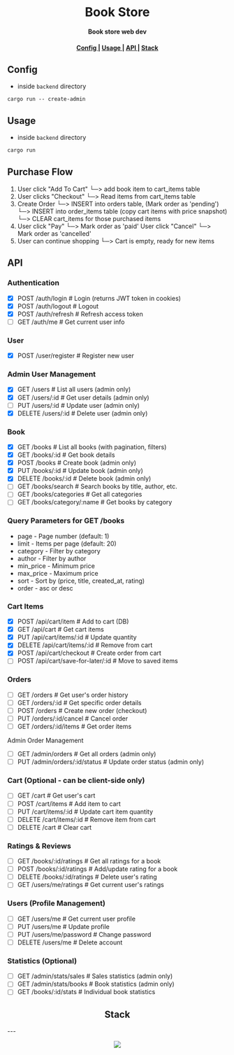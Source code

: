 <h1 align="center">Book Store</h1>

<div align="center"><strong>Book store web dev</strong></div>

<div align="center">
  <h4>
    <a href="#config">
      Config
    </a>
    <span> | </span>
    <a href="#usage">
      Usage
    </a>
    <span> | </span>
    <a href="#api">
      API
    </a>
    <span> | </span>
    <a href="#stack">
      Stack
    </a>
  </h4>
</div>

## Config

- inside `backend` directory
```
cargo run -- create-admin
```

## Usage

- inside `backend` directory
```rust
cargo run
```

## Purchase Flow
1. User click "Add To Cart"
    └─> add book item to cart_items table
2. User clicks "Checkout"
    └─> Read items from cart_items table
3. Create Order
    └─> INSERT into orders table, (Mark order as 'pending')
    └─> INSERT into order_items table (copy cart items with price snapshot)
    └─> CLEAR cart_items for those purchased items
4. User click "Pay"
    └─> Mark order as 'paid'
   User click "Cancel"
    └─> Mark order as 'cancelled'
5. User can continue shopping
    └─> Cart is empty, ready for new items

## API

### Authentication
- [x] POST /auth/login   # Login (returns JWT token in cookies)
- [x] POST /auth/logout  # Logout
- [x] POST /auth/refresh # Refresh access token
- [ ] GET  /auth/me      # Get current user info

### User
- [x] POST /user/register # Register new user

### Admin User Management
- [x] GET /users # List all users (admin only)
- [x] GET /users/:id # Get user details (admin only)
- [ ] PUT /users/:id # Update user (admin only)
- [x] DELETE /users/:id # Delete user (admin only)

### Book
- [x] GET /books # List all books (with pagination, filters)
- [x] GET /books/:id # Get book details
- [x] POST /books # Create book (admin only)
- [x] PUT /books/:id # Update book (admin only)
- [x] DELETE /books/:id # Delete book (admin only)
- [ ] GET /books/search # Search books by title, author, etc.
- [ ] GET /books/categories # Get all categories
- [ ] GET /books/category/:name # Get books by category

### Query Parameters for GET /books

- page - Page number (default: 1)
- limit - Items per page (default: 20)
- category - Filter by category
- author - Filter by author
- min_price - Minimum price
- max_price - Maximum price
- sort - Sort by (price, title, created_at, rating)
- order - asc or desc

### Cart Items
- [x] POST   /api/cart/item               # Add to cart (DB)
- [x] GET    /api/cart                    # Get cart items
- [x] PUT    /api/cart/items/:id          # Update quantity
- [x] DELETE /api/cart/items/:id          # Remove from cart
- [x] POST   /api/cart/checkout           # Create order from cart
- [ ] POST   /api/cart/save-for-later/:id # Move to saved items

### Orders

- [ ] GET /orders # Get user's order history
- [ ] GET /orders/:id # Get specific order details
- [ ] POST /orders # Create new order (checkout)
- [ ] PUT /orders/:id/cancel # Cancel order
- [ ] GET /orders/:id/items # Get order items

Admin Order Management
- [ ] GET /admin/orders # Get all orders (admin only)
- [ ] PUT /admin/orders/:id/status # Update order status (admin only)

### Cart (Optional - can be client-side only)

- [ ] GET /cart # Get user's cart
- [ ] POST /cart/items # Add item to cart
- [ ] PUT /cart/items/:id # Update cart item quantity
- [ ] DELETE /cart/items/:id # Remove item from cart
- [ ] DELETE /cart # Clear cart

### Ratings & Reviews

- [ ] GET /books/:id/ratings # Get all ratings for a book
- [ ] POST /books/:id/ratings # Add/update rating for a book
- [ ] DELETE /books/:id/ratings # Delete user's rating
- [ ] GET /users/me/ratings # Get current user's ratings

### Users (Profile Management)

- [ ] GET /users/me # Get current user profile
- [ ] PUT /users/me # Update profile
- [ ] PUT /users/me/password # Change password
- [ ] DELETE /users/me # Delete account

### Statistics (Optional)

- [ ] GET /admin/stats/sales # Sales statistics (admin only)
- [ ] GET /admin/stats/books # Book statistics (admin only)
- [ ] GET /books/:id/stats # Individual book statistics

<h2 align="center">Stack</h2>
---

<p align="center">
  <a href="https://skillicons.dev">
    <img src="https://skillicons.dev/icons?i=postgres,rust" />
  </a>
</p>